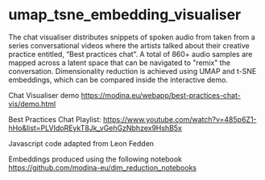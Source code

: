 # umap_tsne_embedding_visualiser

The chat visualiser distributes snippets of spoken audio from taken from a series conversational videos where the artists talked about their creative practice entitled, “Best practices chat”. A total of 860+ audio samples are mapped across a latent space that can be navigated to "remix" the conversation. Dimensionality reduction is achieved using UMAP and t-SNE embeddings, which can be compared inside the interactive demo.

Chat Visualiser demo https://modina.eu/webapp/best-practices-chat-vis/demo.html

Best Practices Chat Playlist: https://www.youtube.com/watch?v=485p6Z1-hHo&list=PLVIdoREykT8Jk_vGehGzNbhzex9HshB5x

Javascript code adapted from Leon Fedden

Embeddings produced using the following notebook https://github.com/modina-eu/dim_reduction_notebooks
